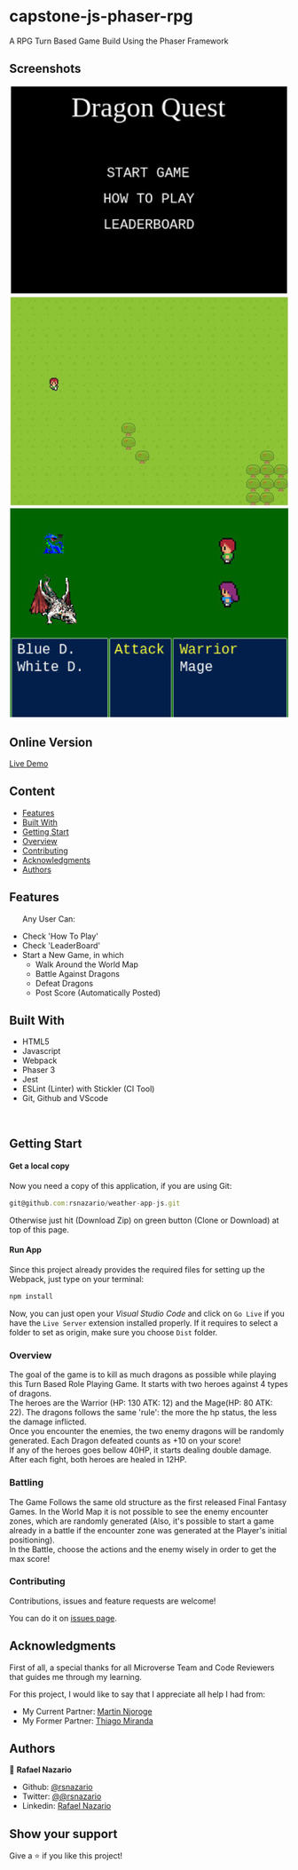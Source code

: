 # capstone-js-phaser-rpg
A RPG Turn Based Game Build Using the Phaser Framework

## Screenshots

![](docs/mainscreen.png)
<br>
![](docs/worldmap.png)
<br>
![](docs/battle.png)

## Online Version
 [Live Demo ](https://agitated-rosalind-b151a5.netlify.app/)

## Content

* [Features](#features)
* [Built With](#built-with)
* [Getting Start](#getting-start)
* [Overview](#overview)
* [Contributing](#contributing)
* [Acknowledgments](#acknowledgments)
* [Authors](#authors)

## Features

<ul>
  <p>Any User Can:</p>
  <li>Check 'How To Play'</li>
  <li>Check 'LeaderBoard'</li>
  <li>Start a New Game, in which
    <ul>
      <li>Walk Around the World Map</li>
      <li>Battle Against Dragons</li>
      <li>Defeat Dragons</li>
      <li>Post Score (Automatically Posted)</li>
    </ul>
  </li>
</ul>

## Built With

- HTML5
- Javascript
- Webpack
- Phaser 3
- Jest
- ESLint (Linter) with Stickler (CI Tool)
- Git, Github and VScode
<br>

## Getting Start

#### Get a local copy
Now you need a copy of this application, if you are using Git:
```js
git@github.com:rsnazario/weather-app-js.git
```
Otherwise just hit (Download Zip) on green button (Clone or Download) at top of this page.

#### Run App

Since this project already provides the required files for setting up the Webpack, just type on your terminal:

```js
npm install
````
Now, you can just open your *Visual Studio Code* and click on `Go Live` if you have the `Live Server` extension installed properly. If it requires to select a folder to set as origin, make sure you choose `Dist` folder.

### Overview
The goal of the game is to kill as much dragons as possible while playing this Turn Based Role Playing Game. It starts with two heroes against 4 types of dragons.<br>
The heroes are the Warrior (HP: 130 ATK: 12) and the Mage(HP: 80 ATK: 22). The dragons follows the same 'rule': the more the hp status, the less the damage inflicted.<br>
Once you encounter the enemies, the two enemy dragons will be randomly generated. Each Dragon defeated counts as +10 on your score!<br>
If any of the heroes goes bellow 40HP, it starts dealing double damage. After each fight, both heroes are healed in 12HP.<br>

### Battling
The Game Follows the same old structure as the first released Final Fantasy Games. In the World Map it is not possible to see the enemy encounter zones, which are randomly generated (Also, it's possible to start a game already in a battle if the encounter zone was generated at the Player's initial positioning).<br>
In the Battle, choose the actions and the enemy wisely in order to get the max score!

### Contributing

Contributions, issues and feature requests are welcome!

You can do it on [issues page](issues/).

## Acknowledgments

First of all, a special thanks for all Microverse Team and Code Reviewers that guides me through my learning.

For this project, I would like to say that I appreciate all help I had from:

- My Current Partner: [Martin Njoroge](github.com/kwizl)
- My Former Partner: [Thiago Miranda](github.com/Sevlamare)

## Authors

👤 **Rafael Nazario**

- Github: [@rsnazario](https://github.com/rsnazario)
- Twitter: [@@rsnazario](https://twitter.com/@rsnazario)
- Linkedin: [Rafael Nazario](https://www.linkedin.com/in/rsnazario/)

## Show your support

Give a ⭐️ if you like this project!
